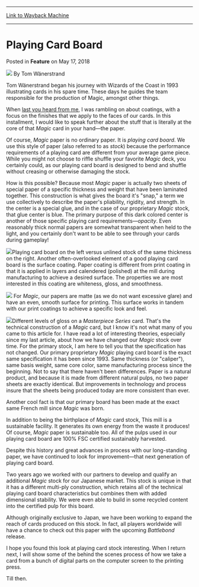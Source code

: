 
---
[Link to Wayback Machine](https://web.archive.org/web/20180517162524/https://magic.wizards.com/en/articles/archive/feature/playing-card-board-2018-05-17)

[_metadata_:wayback_url]:- "https://magic.wizards.com/en/articles/archive/feature/playing-card-board-2018-05-17"
[_metadata_:wayback_raw_url]:- "https://web.archive.org/web/20180517162524id_/https://magic.wizards.com/en/articles/archive/feature/playing-card-board-2018-05-17"
[_metadata_:wayback_capture_timestamp]:- "2018-05-17 16:25:24+00:00"
[_metadata_:publish_date]:- "2018-05-17"
[_metadata_:description]:- "Magic card aren't made from just any old paper, as Tom explains."
[_metadata_:generator]:- "Drupal 7 (http://drupal.org)"
---


Playing Card Board
==================



 Posted in **Feature**
 on May 17, 2018 






![](https://media.magic.wizards.com/styles/auth_small/public/images/person/Authorpic_Tom-Wanerstrand.jpg)
By Tom Wänerstrand




 Tom Wänerstrand began his journey with Wizards of the Coast in 1993 illustrating cards in his spare time. These days he guides the team responsible for the production of Magic, amongst other things. 






When [last you heard from me](https://magic.wizards.com/en/articles/archive/feature/playing-card-coatings-2018-04-26), I was rambling on about coatings, with a focus on the finishes that we apply to the faces of our cards. In this installment, I would like to speak further about the stuff that is literally at the core of that *Magic* card in your hand—the paper.


Of course, *Magic* paper is no ordinary paper. It is *playing card board*. We use this style of paper (also referred to as *stock*) because the performance requirements of a playing card are different from your average game piece. While you might not choose to riffle shuffle your favorite *Magic* deck, you certainly could, as our playing card board is designed to bend and shuffle without creasing or otherwise damaging the stock.


How is this possible? Because most *Magic* paper is actually two sheets of special paper of a specific thickness and weight that have been laminated together. This construction is what gives the board it's "snap," a term we use collectively to describe the paper's pliability, rigidity, and strength. In the center is a special glue, and in the case of our proprietary *Magic* stock, that glue center is blue. The primary purpose of this dark colored center is another of those specific playing card requirements—*opacity*. Even reasonably thick normal papers are somewhat transparent when held to the light, and you certainly don't want to be able to see through your cards during gameplay!



![](https://media.wizards.com/2018/images/daily/18RLVMcEJm.jpg)Playing card board on the left versus unlined stock of the same thickness on the right.
Another often-overlooked element of a good playing card board is the surface coating. Paper coating is different from print coating in that it is applied in layers and calendered (polished) at the mill during manufacturing to achieve a desired surface. The properties we are most interested in this coating are whiteness, gloss, and smoothness.



![](https://media.wizards.com/2018/images/daily/FEAT20180517_Profile.jpg)
For *Magic*, our papers are matte (as we do not want excessive glare) and have an even, smooth surface for printing. This surface works in tandem with our print coatings to achieve a specific look and feel.



![](https://media.wizards.com/2018/images/daily/7KGbmkMzgi.png)Different levels of gloss on a *Masterpiece Series* card.
That's the technical construction of a *Magic* card, but I know it's not what many of you came to this article for. I have read a lot of interesting theories, especially since my last article, about how we have changed our *Magic* stock over time. For the primary stock, I am here to tell you that the specification has not changed. Our primary proprietary *Magic* playing card board is the exact same specification it has been since 1993. Same thickness (or "caliper"), same basis weight, same core color, same manufacturing process since the beginning. Not to say that there haven't been differences. Paper is a natural product, and because it is made from different natural pulps, no two paper sheets are exactly identical. But improvements in technology and process insure that the sheets being produced today are more consistent than ever.


Another cool fact is that our primary board has been made at the exact same French mill since *Magic* was born.


In addition to being the birthplace of *Magic* card stock, This mill is a sustainable facility. It generates its own energy from the waste it produces! Of course, *Magic* paper is sustainable too. All of the pulps used in our playing card board are 100% FSC certified sustainably harvested.


Despite this history and great advances in process with our long-standing paper, we have continued to look for improvement—that next generation of playing card board.


Two years ago we worked with our partners to develop and qualify an additional *Magic* stock for our Japanese market. This stock is unique in that it has a different multi-ply construction, which retains all of the technical playing card board characteristics but combines them with added dimensional stability. We were even able to build in some recycled content into the certified pulp for this board.


Although originally exclusive to Japan, we have been working to expand the reach of cards produced on this stock. In fact, all players worldwide will have a chance to check out this paper with the upcoming *Battlebond* release.


I hope you found this look at playing card stock interesting. When I return next, I will show some of the behind the scenes process of how we take a card from a bunch of digital parts on the computer screen to the printing press.


Till then.








